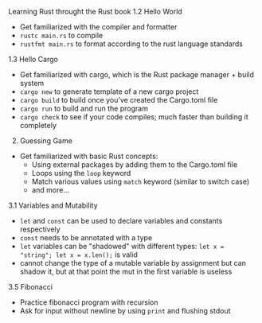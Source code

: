 Learning Rust throught the Rust book
1.2 Hello World
- Get familiarized with the compiler and formatter
- `rustc main.rs` to compile
- `rustfmt main.rs` to format according to the rust language standards

1.3 Hello Cargo
- Get familiarized with cargo, which is the Rust package manager + build system
- `cargo new` to generate template of a new cargo project
- `cargo build` to build once you've created the Cargo.toml file
- `cargo run` to build and run the program
- `cargo check` to see if your code compiles; much faster than building it completely

2. Guessing Game
- Get familiarized with basic Rust concepts:
    + Using external packages by adding them to the Cargo.toml file
    + Loops using the `loop` keyword
    + Match various values using `match` keyword (similar to switch case)
    + and more...

3.1 Variables and Mutability
- `let` and `const` can be used to declare variables and constants respectively
- `const` needs to be annotated with a type
- `let` variables can be "shadowed" with different types: `let x = "string"; let x = x.len();` is valid
- cannot change the type of a mutable variable by assignment but can shadow it, but at that point the mut in the first variable is useless

3.5 Fibonacci
- Practice fibonacci program with recursion
- Ask for input without newline by using `print` and flushing stdout
